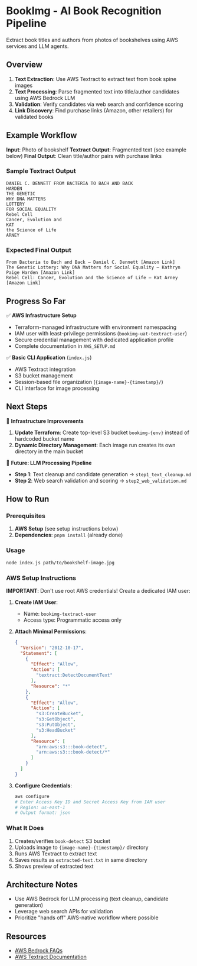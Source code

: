 # BookImg - AI Book Recognition Pipeline

Extract book titles and authors from photos of bookshelves using AWS services and LLM agents.

## Overview
1. **Text Extraction**: Use AWS Textract to extract text from book spine images
2. **Text Processing**: Parse fragmented text into title/author candidates using AWS Bedrock LLM
3. **Validation**: Verify candidates via web search and confidence scoring
4. **Link Discovery**: Find purchase links (Amazon, other retailers) for validated books

## Example Workflow
**Input**: Photo of bookshelf
**Textract Output**: Fragmented text (see example below)
**Final Output**: Clean title/author pairs with purchase links

### Sample Textract Output
```
DANIEL C. DENNETT FROM BACTERIA TO BACH AND BACK
HARDEN
THE GENETIC
WHY DNA MATTERS
LOTTERY
FOR SOCIAL EQUALITY
Rebel Cell
Cancer, Evolution and
KAT
the Science of Life
ARNEY
```

### Expected Final Output
```
From Bacteria to Bach and Back — Daniel C. Dennett [Amazon Link]
The Genetic Lottery: Why DNA Matters for Social Equality — Kathryn Paige Harden [Amazon Link]
Rebel Cell: Cancer, Evolution and the Science of Life — Kat Arney [Amazon Link]
```

## Progress So Far

✅ **AWS Infrastructure Setup**
- Terraform-managed infrastructure with environment namespacing
- IAM user with least-privilege permissions (`bookimg-uat-textract-user`)
- Secure credential management with dedicated application profile
- Complete documentation in `AWS_SETUP.md`

✅ **Basic CLI Application** (`index.js`)
- AWS Textract integration
- S3 bucket management 
- Session-based file organization (`{image-name}-{timestamp}/`)
- CLI interface for image processing

## Next Steps

🔄 **Infrastructure Improvements**
1. **Update Terraform**: Create top-level S3 bucket `bookimg-{env}` instead of hardcoded bucket name
2. **Dynamic Directory Management**: Each image run creates its own directory in the main bucket

🔄 **Future: LLM Processing Pipeline**
- **Step 1**: Text cleanup and candidate generation → `step1_text_cleanup.md`  
- **Step 2**: Web search validation and scoring → `step2_web_validation.md`

## How to Run

### Prerequisites
1. **AWS Setup** (see setup instructions below)
2. **Dependencies**: `pnpm install` (already done)

### Usage
```bash
node index.js path/to/bookshelf-image.jpg
```

### AWS Setup Instructions

**IMPORTANT**: Don't use root AWS credentials! Create a dedicated IAM user:

1. **Create IAM User**:
   - Name: `bookimg-textract-user`
   - Access type: Programmatic access only

2. **Attach Minimal Permissions**:
   ```json
   {
     "Version": "2012-10-17",
     "Statement": [
       {
         "Effect": "Allow",
         "Action": [
           "textract:DetectDocumentText"
         ],
         "Resource": "*"
       },
       {
         "Effect": "Allow",
         "Action": [
           "s3:CreateBucket",
           "s3:GetObject",
           "s3:PutObject",
           "s3:HeadBucket"
         ],
         "Resource": [
           "arn:aws:s3:::book-detect",
           "arn:aws:s3:::book-detect/*"
         ]
       }
     ]
   }
   ```

3. **Configure Credentials**:
   ```bash
   aws configure
   # Enter Access Key ID and Secret Access Key from IAM user
   # Region: us-east-1
   # Output format: json
   ```

### What It Does
1. Creates/verifies `book-detect` S3 bucket
2. Uploads image to `{image-name}-{timestamp}/` directory
3. Runs AWS Textract to extract text
4. Saves results as `extracted-text.txt` in same directory
5. Shows preview of extracted text

## Architecture Notes

- Use AWS Bedrock for LLM processing (text cleanup, candidate generation)
- Leverage web search APIs for validation
- Prioritize "hands off" AWS-native workflow where possible

## Resources

- [AWS Bedrock FAQs](https://aws.amazon.com/bedrock/faqs/)
- [AWS Textract Documentation](https://docs.aws.amazon.com/textract/latest/dg/what-is.html)
